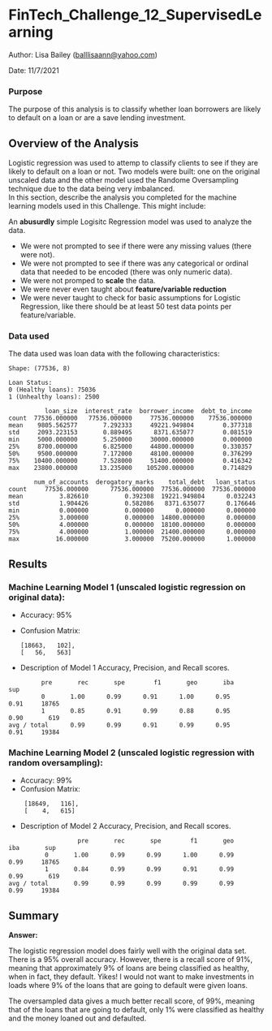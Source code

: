 # FinTech_Challenge_12_SupervisedLearning

Author: Lisa Bailey (balllisaann@yahoo.com)

Date: 11/7/2021

### Purpose

The purpose of this analysis is to classify whether loan borrowers are likely to default on a loan or are a save lending investment.  

## Overview of the Analysis

Logistic regression was used to attemp to classify clients to see if they are likely to default on a loan or not.  Two models were built: one on the original unscaled data and the other model used the Randome Oversampling technique due to the data being very imbalanced.  
In this section, describe the analysis you completed for the machine learning models used in this Challenge. This might include:

An **abusurdly** simple Logisitc Regression model was used to analyze the data.  
* We were not prompted to see if there were any missing values (there were not).
* We were not prompted to see if there was any categorical or ordinal data that needed to be encoded (there was only numeric data).
* We were not promped to **scale** the data.
* We were never even taught about **feature/variable reduction**
* We were never taught to check for basic assumptions for Logistic Regression, like there should be at least 50 test data points per feature/variable.

### Data used 

The data used was loan data with the following characteristics:

```Shape: (77536, 8)```

```
Loan Status: 
0 (Healthy loans): 75036
1 (Unhealthy loans): 2500
```

```
          loan_size  interest_rate  borrower_income  debt_to_income  
count  77536.000000   77536.000000     77536.000000    77536.000000   
mean    9805.562577       7.292333     49221.949804        0.377318   
std     2093.223153       0.889495      8371.635077        0.081519   
min     5000.000000       5.250000     30000.000000        0.000000   
25%     8700.000000       6.825000     44800.000000        0.330357   
50%     9500.000000       7.172000     48100.000000        0.376299   
75%    10400.000000       7.528000     51400.000000        0.416342   
max    23800.000000      13.235000    105200.000000        0.714829   

       num_of_accounts  derogatory_marks    total_debt   loan_status  
count     77536.000000      77536.000000  77536.000000  77536.000000  
mean          3.826610          0.392308  19221.949804      0.032243  
std           1.904426          0.582086   8371.635077      0.176646  
min           0.000000          0.000000      0.000000      0.000000  
25%           3.000000          0.000000  14800.000000      0.000000  
50%           4.000000          0.000000  18100.000000      0.000000  
75%           4.000000          1.000000  21400.000000      0.000000  
max          16.000000          3.000000  75200.000000      1.000000  
```

## Results

### Machine Learning Model 1 (unscaled logistic regression on original data):

  * Accuracy: 95%
  * Confusion Matrix:
     ```
     [18663,   102],
     [   56,   563]
     ```
       
  * Description of Model 1 Accuracy, Precision, and Recall scores.
 ```
          pre       rec       spe        f1       geo       iba       sup
          0       1.00      0.99      0.91      1.00      0.95      0.91     18765
          1       0.85      0.91      0.99      0.88      0.95      0.90       619
 avg / total      0.99      0.99      0.91      0.99      0.95      0.91     19384
 ```

### Machine Learning Model 2 (unscaled logistic regression with random oversampling):

  * Accuracy: 99%
  * Confusion Matrix:
     ```
      [18649,   116],
      [    4,   615]
    ```
* Description of Model 2 Accuracy, Precision, and Recall scores.
```
                   pre       rec       spe        f1       geo       iba       sup
          0       1.00      0.99      0.99      1.00      0.99      0.99     18765
          1       0.84      0.99      0.99      0.91      0.99      0.99       619
avg / total       0.99      0.99      0.99      0.99      0.99      0.99     19384
```

## Summary

**Answer:** 

The logistic regression model does fairly well with the original data set.  There is a 95% overall accuracy.  However, there is a recall score of 91%, meaning that approximately 9% of loans are being classified as healthy, when in fact, they default.  Yikes!  I would not want to make investments in loads where 9% of the loans that are going to default were given loans.  

The oversampled data gives a much better recall score, of 99%, meaning that of the loans that are going to default, only 1% were classified as healthy and the money loaned out and defaulted. 
